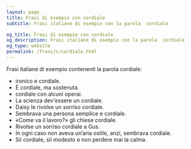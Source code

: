 ```yaml
---
layout: page
title: Frasi di esempio con cordiale 
subtitle: Frasi italiane di esempio con la parola  cordiale

og_title: Frasi di esempio con cordiale 
og_description: Frasi italiane di esempio con la parola  cordiale
og_type: website
permalink: /frasi/c/cordiale.html
---
```


Frasi italiane di esempio contenenti la parola cordiale:


- ironico e cordiale.
- È cordiale, ma sostenuta.
- cordiale con alcuni operai.
- La scienza dev'essere un cordiale.
- Daisy le rivolse un sorriso cordiale.
- Sembrava una persona semplice e cordiale.
- «Come va il lavoro?» gli chiese cordiale.
- Rivolse un sorriso cordiale a Gus.
- In ogni caso non aveva un’aria ostile, anzi, sembrava cordiale.
- Sii cordiale, sii modesto e non perdere mai la calma.
